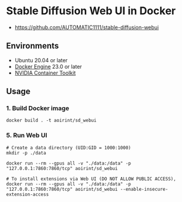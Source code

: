 # Stable Diffusion Web UI in Docker

- <https://github.com/AUTOMATIC1111/stable-diffusion-webui>

## Environments

- Ubuntu 20.04 or later
- [Docker Engine](https://docs.docker.com/engine/install/ubuntu/) 23.0 or later
- [NVIDIA Container Toolkit](https://docs.nvidia.com/datacenter/cloud-native/container-toolkit/install-guide.html)

## Usage
### 1. Build Docker image

```shell
docker build . -t aoirint/sd_webui
```

### 5. Run Web UI

```shell
# Create a data directory (UID:GID = 1000:1000)
mkdir -p ./data

docker run --rm --gpus all -v "./data:/data" -p "127.0.0.1:7860:7860/tcp" aoirint/sd_webui

# To install extensions via Web UI (DO NOT ALLOW PUBLIC ACCESS),
docker run --rm --gpus all -v "./data:/data" -p "127.0.0.1:7860:7860/tcp" aoirint/sd_webui --enable-insecure-extension-access
```
